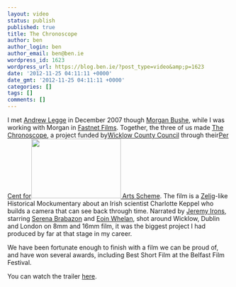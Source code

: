 ```yaml
---
layout: video
status: publish
published: true
title: The Chronoscope
author: ben
author_login: ben
author_email: ben@ben.ie
wordpress_id: 1623
wordpress_url: https://blog.ben.ie/?post_type=video&amp;p=1623
date: '2012-11-25 04:11:11 +0000'
date_gmt: '2012-11-25 04:11:11 +0000'
categories: []
tags: []
comments: []
---
```

<p>I met <a title="IMDb" href="https://www.imdb.com/name/nm1117075/" target="_blank">Andrew Legge</a> in December 2007 though <a title="IMDb" href="https://www.imdb.com/name/nm1220383/" target="_blank">Morgan Bushe</a>, while I was working with Morgan in <a title="Company Website" href="https://www.fastnetfilms.com/" target="_blank">Fastnet Films</a>. Together, the three of us made <a title="IMDb" href="https://www.imdb.com/title/tt1458632/" target="_blank">The Chronoscope</a>, a project funded by<a title="Official Website" href="https://www.wicklow.ie/apps/wicklowbeta/" target="_blank">Wicklow County Council</a> through their<a title="Official Website" href="https://www.wicklow.ie/Apps/WicklowBeta/Arts/PublicArt/AboutUs.aspx" target="_blank">Per Cent for</a><img class="alignright" title="Andrew Legge with Serena Brabazon" src="https://portfolio.ben.ie/film/wp-content/uploads/2012/06/2104759311_07e2c55d89_o.jpg" alt="" width="202" height="134" /><a title="Official Website" href="https://www.wicklow.ie/Apps/WicklowBeta/Arts/PublicArt/AboutUs.aspx" target="_blank"> Arts Scheme</a>. The film is a <a title="Wikipedia Page" href="https://en.wikipedia.org/wiki/Zelig" target="_blank">Zelig</a>-like Historical Mockumentary about an Irish scientist Charlotte Keppel who builds a camera that can see back through time. Narrated by <a title="Wikipedia Page" href="https://en.wikipedia.org/wiki/Jeremy_Irons" target="_blank">Jeremy Irons</a>, starring <a title="IMDb" href="https://www.imdb.com/name/nm2253078/" target="_blank">Serena Brabazon</a> and <a title="IMDb" href="https://www.imdb.com/name/nm1120021/" target="_blank">Eoin Whelan</a>, shot around Wicklow, Dublin and London on 8mm and 16mm film, it was the biggest project I had produced by far at that stage in my career.</p>
<p>We have been fortunate enough to finish with a film we can be proud of, and have won several awards, including Best Short Film at the Belfast Film Festival.</p>
<p>You can watch the trailer <a title="Official Trailer on IMDb" href="https://www.imdb.com/rg/VIDEO_PLAY/LINK//video/wab/vi456458777/" target="_blank">here</a>.</p>
